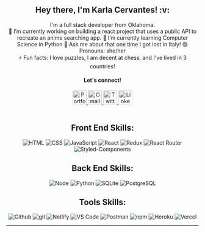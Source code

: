 <div align="center"> 
  <h2> Hey there, I'm Karla Cervantes! :v: </h2>
    <p> I'm a full stack developer from Oklahoma.<br/>
    🔭 I’m currently working on building a react project that uses a public API to recreate an anime searching app.
    🌱 I’m currently learning Computer Science in Python
<!--     👯 I’m looking to collaborate on ... -->
<!--     🤔 I’m looking for help with ... -->
    💬 Ask me about that one time I got lost in Italy!
    😄 Pronouns: she/her <br/>
    ⚡ Fun facts: I love puzzles, I am decent at chess, and I've lived in 3 countries!
  </p>
  <h4>Let's connect!</h4>
  <a href='https://cerkarla.herokuapp.com/' target='_blank'>
    <img alt="Portfolio" width="36px" src="https://user-images.githubusercontent.com/72095687/121402465-8c4da500-c91f-11eb-9d80-2fe1b3873f66.png" />
  </a>
  <a href="https://mail.google.com/mail/u/0/?fs=1&to=cervantes.karla14@gmail.com&su=SUBJECT&body=BODY&tf=cm">
    <img alt="Gmail" width="36px" src="https://user-images.githubusercontent.com/72095687/121402059-134e4d80-c91f-11eb-9f9c-984083597b75.png" />
  </a>
  <a href="https://twitter.com/Karla_mc4">
    <img alt="Twitter" width="36px" src="https://user-images.githubusercontent.com/72095687/121401765-beaad280-c91e-11eb-8d0c-564f4118121e.png" />
  </a>
  <a href="https://www.linkedin.com/in/kmc4/">
    <img alt="LinkedIn" width="36px" src="https://user-images.githubusercontent.com/72095687/121402248-42fd5580-c91f-11eb-92bf-f83432c09e9a.png" />
  </a>

<!--
 -->
<br />
<br />

<!-- Skill Badges -->

## Front End Skills:

![HTML](https://img.shields.io/badge/HTML-2E3440?style=for-the-badge&logo=html5)
![CSS](https://img.shields.io/badge/CSS-2E3440?style=for-the-badge&logo=css3)
![JavaScript](https://img.shields.io/badge/JavaScript-2E3440?style=for-the-badge&logo=javascript)
![React](https://img.shields.io/badge/React-2E3440?style=for-the-badge&logo=react)
![Redux](https://img.shields.io/badge/Redux-2E3440?style=for-the-badge&logo=redux)
![React Router](https://img.shields.io/badge/React%20Router-2E3440?style=for-the-badge&logo=react%20router)
![Styled-Components](https://img.shields.io/badge/Styled%20Components-2E3440?style=for-the-badge&logo=styled-components)

## Back End Skills:

![Node](https://img.shields.io/badge/Node-2E3440?style=for-the-badge&logo=node.js)
![Python](https://img.shields.io/badge/Python-2E3440?style=for-the-badge&logo=python)
![SQLite](https://img.shields.io/badge/SQLite-2E3440?style=for-the-badge&logo=sqlite)
![PostgreSQL](https://img.shields.io/badge/PostgreSQL-2E3440?style=for-the-badge&logo=postgresql)

## Tools Skills:

![Github](https://img.shields.io/badge/GitHub-2E3440?style=for-the-badge&logo=github)
![git](https://img.shields.io/badge/git-2E3440?style=for-the-badge&logo=git)
![Netlify](https://img.shields.io/badge/Netlify-2E3440?style=for-the-badge&logo=netlify)
![VS Code](https://img.shields.io/badge/VS%20Code-2E3440?style=for-the-badge&logo=visual%20studio)
![Postman](https://img.shields.io/badge/Postman-2E3440?style=for-the-badge&logo=Postman)
![npm](https://img.shields.io/badge/npm-2E3440?style=for-the-badge&logo=npm)
![Heroku](https://img.shields.io/badge/Heroku-2E3440?style=for-the-badge&logo=heroku)
![Vercel](https://img.shields.io/badge/Vercel-2E3440?style=for-the-badge&logo=vercel)

---
<!-- </div>
<!-- GitHub Stats -->

<!--
**kmcervan/kmcervan** is a ✨ _special_ ✨ repository because its `README.md` (this file) appears on your GitHub profile.

Here are some ideas to get you started:

- 🔭 I’m currently working on ...
- 🌱 I’m currently learning ...
- 👯 I’m looking to collaborate on ...
- 🤔 I’m looking for help with ...
- 💬 Ask me about ...
- 📫 How to reach me: ...
- 😄 Pronouns: ...
- ⚡ Fun fact: ...
-->
